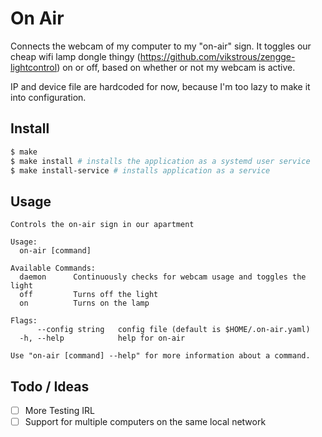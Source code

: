 # On Air

Connects the webcam of my computer to my "on-air" sign. It toggles our cheap wifi lamp dongle thingy (https://github.com/vikstrous/zengge-lightcontrol) on or off, based on whether or not my webcam is active.

IP and device file are hardcoded for now, because I'm too lazy to make it into configuration.

## Install

```sh
$ make
$ make install # installs the application as a systemd user service
$ make install-service # installs application as a service
```

## Usage

```
Controls the on-air sign in our apartment

Usage:
  on-air [command]

Available Commands:
  daemon      Continuously checks for webcam usage and toggles the light
  off         Turns off the light
  on          Turns on the lamp

Flags:
      --config string   config file (default is $HOME/.on-air.yaml)
  -h, --help            help for on-air

Use "on-air [command] --help" for more information about a command.
```

## Todo / Ideas

- [ ] More Testing IRL
- [ ] Support for multiple computers on the same local network
